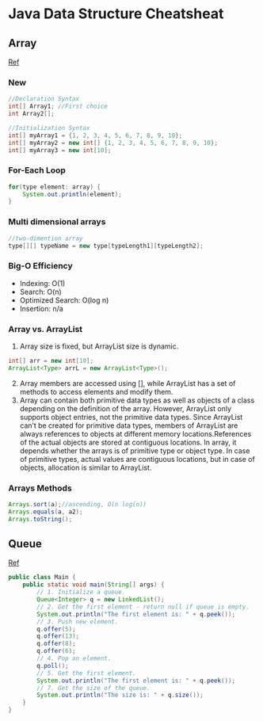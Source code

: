 # Java Data Structure Cheatsheat

## Array
[Ref](https://www.geeksforgeeks.org/array-vs-arraylist-in-java/)
### New
```Java
//Declaration Syntax
int[] Array1; //First choice
int Array2[]; 

//Initialization Syntax
int[] myArray1 = {1, 2, 3, 4, 5, 6, 7, 8, 9, 10};
int[] myArray2 = new int[] {1, 2, 3, 4, 5, 6, 7, 8, 9, 10};
int[] myArray3 = new int[10];
```
### For-Each Loop
```Java
for(type element: array) {
    System.out.println(element);
}
```
### Multi dimensional arrays
```Java
//two-dimention array
type[][] typeName = new type[typeLength1][typeLength2];
```
### Big-O Efficiency
* Indexing: O(1)
* Search: O(n)
* Optimized Search: O(log n)
* Insertion: n/a

### Array vs. ArrayList
1. Array size is fixed, but ArrayList size is dynamic.
```java
int[] arr = new int[10];
ArrayList<Type> arrL = new ArrayList<Type>();
```
2. Array members are accessed using [], while ArrayList has a set of methods to access elements and modify them.
3. Array can contain both primitive data types as well as objects of a class depending on the definition of the array. However, ArrayList only supports object entries, not the primitive data types. Since ArrayList can’t be created for primitive data types, members of ArrayList are always references to objects at different memory locations.References of the actual objects are stored at contiguous locations. In array, it depends whether the arrays is of primitive type or object type. In case of primitive types, actual values are contiguous locations, but in case of objects, allocation is similar to ArrayList.

### Arrays Methods
```Java
Arrays.sort(a);//ascending, O(n log(n))
Arrays.equals(a, a2);
Arrays.toString();
```
## Queue
[Ref](https://leetcode.com/explore/learn/card/queue-stack/228/first-in-first-out-data-structure/1367/)
```java
public class Main {
    public static void main(String[] args) {
        // 1. Initialize a queue.
        Queue<Integer> q = new LinkedList();
        // 2. Get the first element - return null if queue is empty.
        System.out.println("The first element is: " + q.peek());
        // 3. Push new element.
        q.offer(5);
        q.offer(13);
        q.offer(8);
        q.offer(6);
        // 4. Pop an element.
        q.poll();
        // 5. Get the first element.
        System.out.println("The first element is: " + q.peek());
        // 7. Get the size of the queue.
        System.out.println("The size is: " + q.size());
    }
}
```
